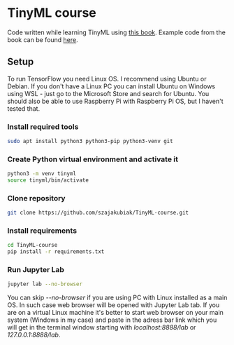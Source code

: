 # TinyML course
 Code written while learning TinyML using [this book](https://tinymlbook.com/). Example code from the book can be found [here](https://github.com/tensorflow/tflite-micro/tree/main/tensorflow/lite/micro/examples).

## Setup
To run TensorFlow you need Linux OS. I recommend using Ubuntu or Debian. If you don't have a Linux PC you can install Ubuntu on Windows using WSL - just go to the Microsoft Store and search for Ubuntu. You should also be able to use Raspberry Pi with Raspberry Pi OS, but I haven't tested that.

### Install required tools
``` bash
sudo apt install python3 python3-pip python3-venv git
```

### Create Python virtual environment and activate it
``` bash
python3 -m venv tinyml
source tinyml/bin/activate
```

### Clone repository
``` bash
git clone https://github.com/szajakubiak/TinyML-course.git
```

### Install requirements
``` bash
cd TinyML-course
pip install -r requirements.txt
```

### Run Jupyter Lab
``` bash
jupyter lab --no-browser
```
You can skip *--no-browser* if you are using PC with Linux installed as a main OS. In such case web browser will be opened with Jupyter Lab tab. If you are on a virtual Linux machine it's better to start web browser on your main system (Windows in my case) and paste in the adress bar link which you will get in the terminal window starting with *localhost:8888/lab* or *127.0.0.1:8888/lab*.
